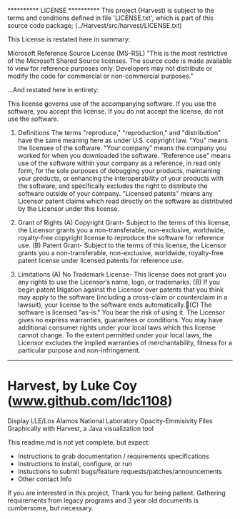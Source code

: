 ********** LICENSE **********
This project (Harvest) is subject to the terms and conditions defined in
file 'LICENSE.txt', which is part of this source code package;
(../Harvest/src/harvest/LICENSE.txt)

This License is restated here in summary:

Microsoft Reference Source License (MS-RSL)
"This is the most restrictive of the Microsoft Shared Source licenses. 
The source code is made available to view for reference purposes only.
Developers may not distribute or modify the code for commercial or 
non-commercial purposes."

...And restated here in entirety:

This license governs use of the accompanying software. If you use the software, you accept this license. If you do not accept the license, do not use the software.

1. Definitions
The terms "reproduce," "reproduction," and "distribution" have the same meaning here as under U.S. copyright law.
"You" means the licensee of the software.
"Your company" means the company you worked for when you downloaded the software.
"Reference use" means use of the software within your company as a reference, in read only form, for the sole purposes of debugging your products, maintaining your products, or enhancing the interoperability of your products with the software, and specifically excludes the right to distribute the software outside of your company.
"Licensed patents" means any Licensor patent claims which read directly on the software as distributed by the Licensor under this license.

2. Grant of Rights
(A) Copyright Grant- Subject to the terms of this license, the Licensor grants you a non-transferable, non-exclusive, worldwide, royalty-free copyright license to reproduce the software for reference use.
(B) Patent Grant- Subject to the terms of this license, the Licensor grants you a non-transferable, non-exclusive, worldwide, royalty-free patent license under licensed patents for reference use.

3. Limitations
(A) No Trademark License- This license does not grant you any rights to use the Licensor’s name, logo, or trademarks.
(B) If you begin patent litigation against the Licensor over patents that you think may apply to the software (including a cross-claim or counterclaim in a lawsuit), your license to the software ends automatically.(C) The software is licensed "as-is." You bear the risk of using it. The Licensor gives no express warranties, guarantees or conditions. You may have additional consumer rights under your local laws which this license cannot change. To the extent permitted under your local laws, the Licensor excludes the implied warranties of merchantability, fitness for a particular purpose and non-infringement.
****************************



Harvest, by Luke Coy (www.github.com/ldc1108)
=======
Display LLE/Los Alamos National Laboratory Opacity-Emmisivity Files Graphically with Harvest, a Java visualization tool

This readme.md is not yet complete, but expect:
- Instructions to grab documentation / requirements specifications
- Instructions to install, configure, or run
- Instuctions to submit bugs/feature requests/patches/announcements
- Other contact Info

If you are interested in this project, Thank you for being patient. Gathering requirements from
legacy programs and 3 year old documents is cumbersome, but necessary.
